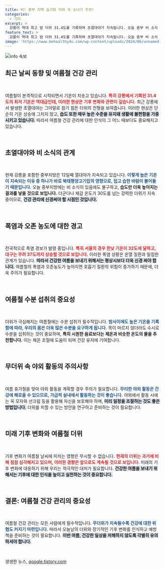 ```yaml
---
title: 비! 중부 지역 습기와 더위 속 소나기 주의!
categories:
  - 기타
excerpt: >
  강릉이 역대 최고 밤 더위 31.4도를 기록하며 초열대야가 지속됩니다. 오늘 중부 비 소식 있지만 더위는 여전! 향후 열흘 이상 폭염이 계속될 예정, 건강 관리에 유의하세요!
feature_text: >
  강릉이 역대 최고 밤 더위 31.4도를 기록하며 초열대야가 지속됩니다. 오늘 중부 비 소식 있지만 더위는 여전! 향후 열흘 이상 폭염이 계속될 예정, 건강 관리에 유의하세요!
image: 'https://www.behealthy4u.com/wp-content/uploads/2024/06/unnamed-file.png'
---
```


<p><img src="https://www.behealthy4u.com/wp-content/uploads/2024/06/unnamed-file.png" alt="info 속보" /></p>

<h2 data-ke-size="size26">최근 날씨 동향 및 여름철 건강 관리</h2>

<p data-ke-size="size16">&nbsp;</p>

<p>여름철이 본격적으로 시작되면서 기온이 치솟고 있습니다. <b><span style="color: #ee2323;">특히 강릉에서 기록된 31.4도의 최저 기온은 역대급인데, 이러한 현상은 기후 변화와 관련이 깊습니다.</span></b> 최근 강릉에서 발생한 초열대야는 그야말로 참기 힘든 더위의 전형을 보여줍니다. 이러한 현상은 단순히 기온 상승에 그치지 않고, <b><span style="background-color: #21538527;">습도 또한 매우 높은 수준을 유지돼 생활에 불편함을 가중시키고 있습니다.</span></b> 따라서 여름철 건강 관리에 대한 인식이 그 어느 때보다도 중요해지고 있습니다.</p>

<p data-ke-size="size16">&nbsp;</p>

<h2 data-ke-size="size26">초열대야와 비 소식의 관계</h2>

<p data-ke-size="size16">&nbsp;</p>

<p>현재 강릉을 포함한 중부지방은 12일째 열대야가 지속되고 있습니다. <b><span style="color: #1a5490;">이렇게 높은 기온이 지속되는 이유 중 하나가 바로 북태평양고기압의 영향으로, 덥고 습한 바람이 불어들기 때문입니다.</span></b> 오늘 중부지방에는 비 소식이 있음에도 불구하고, <b><span style="ee2323;">습도만 더욱 높아지는 결과를 낳을 것으로 보입니다.</span></b> 더군다나 체감 온도가 30도를 넘는 강력한 더위가 지속 중이므로, <b><span style="background-color: #21538527;">건강 관리에 신경써야 할 시점인 것입니다.</span></b></p>

<p data-ke-size="size16">&nbsp;</p>

<h2 data-ke-size="size26">폭염과 오존 농도에 대한 경고</h2>

<p data-ke-size="size16">&nbsp;</p>

<p>전국적으로 폭염 경보가 발령 중입니다. <b><span style="color: #ee2323;">특히 서울의 경우 한낮 기온이 32도에 달하고, 대구는 무려 37도까지 상승할 것으로 보입니다.</span></b> 이러한 폭염 상황은 온열 질환과 밀접한 관계가 있습니다. <b><span style="background-color: #21538527;">따라서 건강한 여름을 보내기 위해서는 평상시보다 더욱 신경 써야 합니다.</span></b> 여름철의 폭염과 오존농도가 높아지면 호흡기 질환의 위험이 증가하기 때문에, 더욱 주의가 필요합니다.</p>

<p data-ke-size="size16">&nbsp;</p>

<h2 data-ke-size="size26">여름철 수분 섭취의 중요성</h2>

<p data-ke-size="size16">&nbsp;</p>

<p>더위가 극심해지는 여름철에는 수분 섭취가 필수적입니다. <b><span style="color: #1a5490;">밤사이에도 높은 기온을 기록함에 따라, 우리의 몸은 더욱 많은 수분을 요구하게 됩니다.</span></b> 목이 마르지 않더라도 수시로 수분을 섭취하는 것이 중요하며, <b><span style="ee2323;">특히 시원한 음료보다는 체온과 비슷한 온도의 물을 추천합니다.</span></b> 이는 체온 조절에 도움이 되며 건강 유지에 기여합니다.</p>

<p data-ke-size="size16">&nbsp;</p>

<h2 data-ke-size="size26">무더위 속 야외 활동의 주의사항</h2>

<p data-ke-size="size16">&nbsp;</p>

<p>여름 휴가철을 맞아 야외 활동을 계획할 경우 주의가 필요합니다. <b><span style="color: #1a5490;">무리한 야외 활동은 건강에 해로울 수 있으므로, 가급적 실내에서 활동하는 것이 좋습니다.</span></b> 야외에서 활동 시에는 꼭 모자와 선크림 등을 활용해 자신을 보호해야 하며, <b><span style="background-color: #21538527;">미리 일정을 조절하는 것도 좋은 방법입니다.</span></b> 더위를 피할 수 있는 방안을 연구하고 준비하는 것이 필요합니다.</p>

<p data-ke-size="size16">&nbsp;</p>

<h2 data-ke-size="size26">미래 기후 변화와 여름철 더위</h2>

<p data-ke-size="size16">&nbsp;</p>

<p>기후 변화가 여름철 날씨에 미치는 영향은 무시할 수 없습니다. <b><span style="color: #ee2323;">현재의 더위는 과거에 비해 점점 심각해지고 있으며, 이러한 경향은 앞으로도 계속될 것으로 보입니다.</span></b> 미래의 기후 변화에 대응하기 위해 우리는 적극적인 대처가 필요합니다. <b><span style="background-color: #21538527;">건강한 여름을 보내기 위해서는 기후에 대한 인식을 높이고 실천하는 것이 중요합니다.</span></b></p>

<p data-ke-size="size16">&nbsp;</p>

<h2 data-ke-size="size26">결론: 여름철 건강 관리의 중요성</h2>

<p data-ke-size="size16">&nbsp;</p>

<p>여름철 건강 관리는 모든 사람에게 필수적입니다. <b><span style="color: #1a5490;">무더위가 지속될수록 건강에 대한 위협도 커지기 마련입니다.</span></b> 따라서 오늘날의 더위와 장기적인 기후 변화를 인식하고 예방책을 준비하는 것이 필요합니다. <b><span style="background-color: #21538527;">이번 여름, 건강한 일상을 저해하지 않도록 각별히 유의하셔야 합니다.</span></b></p>

<p data-ke-size="size16">&nbsp;</p>
생생한 뉴스, <a href="https://qoogle.tistory.com" rel="dofollow">qoogle.tistory.com</a>


